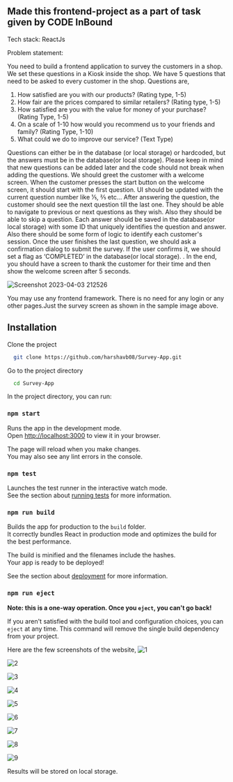 ## Made this frontend-project as a part of task given by CODE InBound

Tech stack: ReactJs

Problem statement:

You need to build a frontend application to survey the customers in a shop. We set these
questions in a Kiosk inside the shop. We have 5 questions that need to be asked to every
customer in the shop. Questions are,
1. How satisfied are you with our products? (Rating type, 1-5)
2. How fair are the prices compared to similar retailers? (Rating type, 1-5)
3. How satisfied are you with the value for money of your purchase? (Rating Type, 1-5)
4. On a scale of 1-10 how would you recommend us to your friends and family? (Rating Type, 1-10)
5. What could we do to improve our service? (Text Type)

Questions can either be in the database (or local storage) or hardcoded, but the answers must
be in the database(or local storage). Please keep in mind that new questions can be added later
and the code should not break when adding the questions. We should greet the customer with a
welcome screen. When the customer presses the start button on the welcome screen, it should
start with the first question. UI should be updated with the current question number like 1⁄5, 2⁄5
etc... After answering the question, the customer should see the next question till the last one.
They should be able to navigate to previous or next questions as they wish. Also they should be
able to skip a question. Each answer should be saved in the database(or local storage) with
some ID that uniquely identifies the question and answer. Also there should be some form of
logic to identify each customer's session.
Once the user finishes the last question, we should ask a confirmation dialog to submit the
survey. If the user confirms it, we should set a flag as ‘COMPLETED’ in the database(or local
storage). . In the end, you should have a screen to thank the customer for their time and then
show the welcome screen after 5 seconds. 

![Screenshot 2023-04-03 212526](https://user-images.githubusercontent.com/73329321/229563313-89d56c08-f0b6-491f-968d-6301f6aa9f07.png)

You may use any frontend framework. There is no need for any login or any other
pages.Just the survey screen as shown in the sample image above.

## Installation

Clone the project

```bash
  git clone https://github.com/harshavb08/Survey-App.git
```

Go to the project directory

```bash
  cd Survey-App
```
In the project directory, you can run:

### `npm start`

Runs the app in the development mode.\
Open [http://localhost:3000](http://localhost:3000) to view it in your browser.

The page will reload when you make changes.\
You may also see any lint errors in the console.

### `npm test`

Launches the test runner in the interactive watch mode.\
See the section about [running tests](https://facebook.github.io/create-react-app/docs/running-tests) for more information.

### `npm run build`

Builds the app for production to the `build` folder.\
It correctly bundles React in production mode and optimizes the build for the best performance.

The build is minified and the filenames include the hashes.\
Your app is ready to be deployed!

See the section about [deployment](https://facebook.github.io/create-react-app/docs/deployment) for more information.

### `npm run eject`

**Note: this is a one-way operation. Once you `eject`, you can't go back!**

If you aren't satisfied with the build tool and configuration choices, you can `eject` at any time. This command will remove the single build dependency from your project.


Here are the few screenshots of the website,
![1](https://user-images.githubusercontent.com/73329321/229564762-0728bc63-8997-4834-bd25-d042c7135241.png)

![2](https://user-images.githubusercontent.com/73329321/229564873-5186e690-391a-45fc-b331-915408e274b3.png)

![3](https://user-images.githubusercontent.com/73329321/229564903-8c9a0a9c-04fa-4ae1-9a8d-195456bef426.png)

![4](https://user-images.githubusercontent.com/73329321/229564926-e4f2ec2c-46b2-43e8-b59c-6b6e1ae135b5.png)

![5](https://user-images.githubusercontent.com/73329321/229564945-2abd5832-3f34-417f-949e-cd0000019828.png)

![6](https://user-images.githubusercontent.com/73329321/229564967-e11d5a3f-7352-44a1-96bd-fe7fae69c76d.png)

![7](https://user-images.githubusercontent.com/73329321/229564980-ef675053-cbcd-48cc-8660-5ca43fdff984.png)

![8](https://user-images.githubusercontent.com/73329321/229564996-682955f0-8deb-463c-bafb-9091b7d94d41.png)

![9](https://user-images.githubusercontent.com/73329321/229565015-e88f6408-5fb8-4111-99ca-f8b1346879cd.png)

Results will be stored on local storage.

